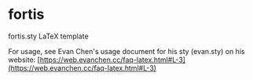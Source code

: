 # fortis
fortis.sty LaTeX template

For usage, see Evan Chen's usage document for his sty (evan.sty) on his website: [https://web.evanchen.cc/faq-latex.html#L-3](https://web.evanchen.cc/faq-latex.html#L-3)
